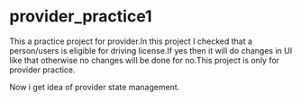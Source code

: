 # provider_practice1

This a practice project for provider.In this project I  checked that a person/users is eligible for driving license.If yes then it will do changes in UI like that otherwise no changes will be done for no.This project is only for provider practice.

Now i get idea of provider state management.
